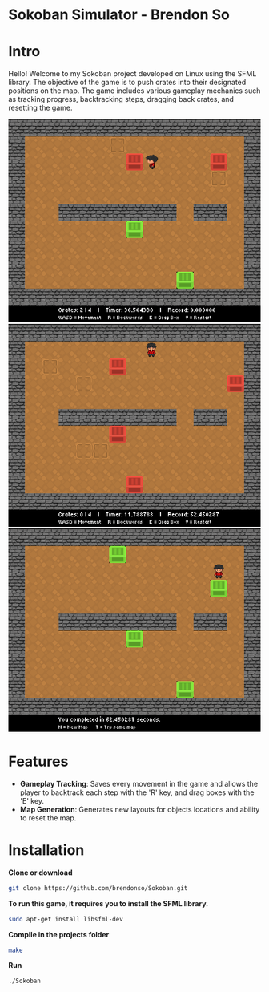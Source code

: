 # Sokoban Simulator - Brendon So

# Intro
Hello! Welcome to my Sokoban project developed on Linux using the SFML library. The objective of the game is to push crates into their designated positions on the map. The game includes various gameplay mechanics such as tracking progress, backtracking steps, dragging back crates, and resetting the game.

![Initial map layout with some crates in position.](resources/SS1.png)
![Completed game](resources/SS2.png)
![A new generated object locations](resources/SS3.png)

# Features
- **Gameplay Tracking**: Saves every movement in the game and allows the player to backtrack each step with the 'R' key, and drag boxes with the 'E' key.
- **Map Generation**: Generates new layouts for objects locations and ability to reset the map. 

# Installation
**Clone or download**
```bash
git clone https://github.com/brendonso/Sokoban.git
```
**To run this game, it requires you to install the SFML library.** 
```bash
sudo apt-get install libsfml-dev
```
**Compile in the projects folder**
```bash
make
```
**Run**
```bash
./Sokoban
```